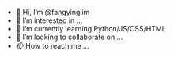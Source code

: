 - 👋 Hi, I’m @fangyinglim
- 👀 I’m interested in ...
- 🌱 I’m currently learning Python/JS/CSS/HTML
- 💞️ I’m looking to collaborate on ...
- 📫 How to reach me ...

<!---
fangyinglim/fangyinglim is a ✨ special ✨ repository because its `README.md` (this file) appears on your GitHub profile.
You can click the Preview link to take a look at your changes.
--->
